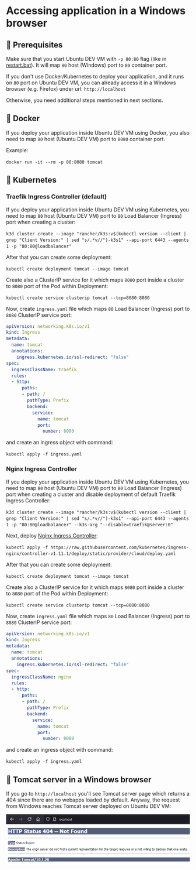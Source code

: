 # Accessing application in a Windows browser

## :pushpin: Prerequisites

Make sure that you start Ubuntu DEV VM with `-p 80:80` flag (like in [restart.bat](../batch-scripts/restart.bat)). It will map `80` host (Windows) port to `80` container port.

If you don't use Docker/Kubernetes to deploy your application, and it runs on `80` port on Ubuntu DEV VM, you can already access it in a Windows browser (e.g. Firefox) under url: `http://localhost`

Otherwise, you need additional steps mentioned in next sections.

## :pushpin: Docker

If you deploy your application inside Ubuntu DEV VM using Docker, you also need to map `80` host (Ubuntu DEV VM) port to `8080` container port.

Example:

`docker run -it --rm -p 80:8080 tomcat`

## :pushpin: Kubernetes

### Traefik Ingress Controller (default)

If you deploy your application inside Ubuntu DEV VM using Kubernetes, you need to map `80` host (Ubuntu DEV VM) port to `80` Load Balancer (Ingress) port when creating a cluster:

`k3d cluster create --image "rancher/k3s:v$(kubectl version --client | grep "Client Version:" | sed "s/.*v//")-k3s1" --api-port 6443 --agents 1 -p "80:80@loadbalancer"`

After that you can create some deployment:

`kubectl create deployment tomcat --image tomcat`

Create also a ClusterIP service for it which maps `8080` port inside a cluster to `8080` port of the Pod within Deployment:

`kubectl create service clusterip tomcat --tcp=8080:8080`

Now, create `ingress.yaml` file which maps `80` Load Balancer (Ingress) port to `8080` ClusterIP service port:

```yaml
apiVersion: networking.k8s.io/v1
kind: Ingress
metadata:
  name: tomcat
  annotations:
    ingress.kubernetes.io/ssl-redirect: "false"
spec:
  ingressClassName: traefik
  rules:
  - http:
      paths:
      - path: /
        pathType: Prefix
        backend:
          service:
            name: tomcat
            port:
              number: 8080
```

and create an ingress object with command:

`kubectl apply -f ingress.yaml`

### Nginx Ingress Controller

If you deploy your application inside Ubuntu DEV VM using Kubernetes, you need to map `80` host (Ubuntu DEV VM) port to `80` Load Balancer (Ingress) port when creating a cluster and disable deployment of default Traefik Ingress Controller:

`k3d cluster create --image "rancher/k3s:v$(kubectl version --client | grep "Client Version:" | sed "s/.*v//")-k3s1" --api-port 6443 --agents 1 -p "80:80@loadbalancer" --k3s-arg "--disable=traefik@server:0"`

Next, deploy [Nginx Ingress Controller](https://github.com/kubernetes/ingress-nginx/releases):

`kubectl apply -f https://raw.githubusercontent.com/kubernetes/ingress-nginx/controller-v1.11.1/deploy/static/provider/cloud/deploy.yaml`

After that you can create some deployment:

`kubectl create deployment tomcat --image tomcat`

Create also a ClusterIP service for it which maps `8080` port inside a cluster to `8080` port of the Pod within Deployment:

`kubectl create service clusterip tomcat --tcp=8080:8080`

Now, create `ingress.yaml` file which maps `80` Load Balancer (Ingress) port to `8080` ClusterIP service port:

```yaml
apiVersion: networking.k8s.io/v1
kind: Ingress
metadata:
  name: tomcat
  annotations:
    ingress.kubernetes.io/ssl-redirect: "false"
spec:
  ingressClassName: nginx
  rules:
  - http:
      paths:
      - path: /
        pathType: Prefix
        backend:
          service:
            name: tomcat
            port:
              number: 8080
```

and create an ingress object with command:

`kubectl apply -f ingress.yaml`

## :pushpin: Tomcat server in a Windows browser

If you go to `http://localhost` you'll see Tomcat server page which returns a 404 since there are no webapps loaded by default. Anyway, the request from Windows reaches Tomcat server deployed on Ubuntu DEV VM:

![Tomcat](images/tomcat.png)
